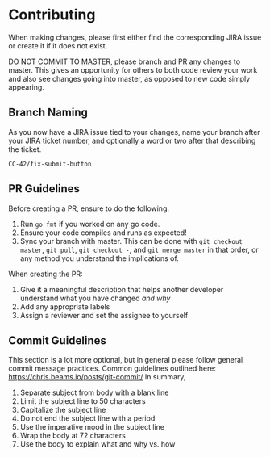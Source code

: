 # Contributing

When making changes, please first either find the corresponding JIRA issue or create it if it does not exist.

DO NOT COMMIT TO MASTER, please branch and PR any changes to master. This gives an opportunity for others to both code review your work and also see changes going into master, as opposed to new code simply appearing.

## Branch Naming

As you now have a JIRA issue tied to your changes, name your branch after your JIRA ticket number, and optionally a word or two after that describing the ticket.

`CC-42/fix-submit-button`

## PR Guidelines

Before creating a PR, ensure to do the following:
1. Run `go fmt` if you worked on any go code.
2. Ensure your code compiles and runs as expected!
3. Sync your branch with master. This can be done with `git checkout master`, `git pull`, `git checkout -`, and `git merge master` in that order, or any method you understand the implications of.

When creating the PR:
1. Give it a meaningful description that helps another developer understand what you have changed *and why*
2. Add any appropriate labels
3. Assign a reviewer and set the assignee to yourself

## Commit Guidelines

This section is a lot more optional, but in general please follow general commit message practices. Common guidelines outlined here: https://chris.beams.io/posts/git-commit/
In summary,
1. Separate subject from body with a blank line
2. Limit the subject line to 50 characters
3. Capitalize the subject line
4. Do not end the subject line with a period
5. Use the imperative mood in the subject line
6. Wrap the body at 72 characters
7. Use the body to explain what and why vs. how
